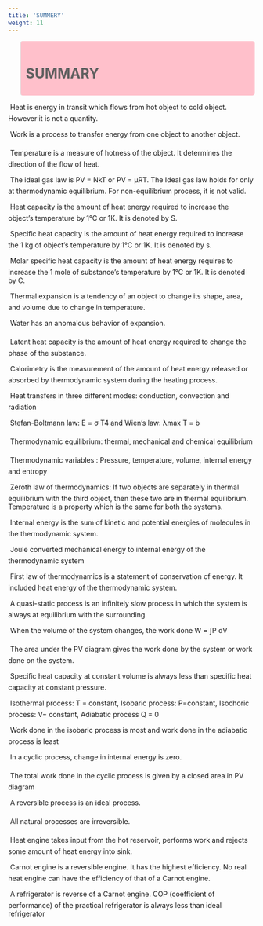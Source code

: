 ```yaml
---
title: 'SUMMERY'
weight: 11
---
```

<blockquote style="background-color:pink; padding:10px; border-radius:5px;">

# SUMMARY
</blockquote>

 Heat is energy in transit which flows from hot object to cold object. However it is not a quantity.

 Work is a process to transfer energy from one object to another object.

 Temperature is a measure of hotness of the object. It determines the direction of the 
flow of heat. 

 The ideal gas law is PV = NkT or PV = μRT. The Ideal gas law holds for only at thermodynamic equilibrium. For non-equilibrium process, it is not valid.

 Heat capacity is the amount of heat energy required to increase the object’s 
temperature by 1°C or 1K. It is denoted by S.

 Specific heat capacity is the amount of heat energy required to increase the 1 kg of 
object’s temperature by 1°C or 1K. It is denoted by s.

 Molar specific heat capacity is the amount of heat energy requires to increase the 1 
mole of substance’s temperature by 1°C or 1K. It is denoted by C. 

 Thermal expansion is a tendency of an object to change its shape, area, and volume 
due to change in temperature.

 Water has an anomalous behavior of expansion.

 Latent heat capacity is the amount of heat energy required to change the phase of the substance.

 Calorimetry is the measurement of the amount of heat energy released or absorbed by thermodynamic system during the heating process. 

 Heat transfers in three different modes: conduction, convection and radiation

 Stefan-Boltmann law: E = σ T4
 and Wien’s law: λmax T = b

 Thermodynamic equilibrium: thermal, mechanical and chemical equilibrium

 Thermodynamic variables : Pressure, temperature, volume, internal energy and 
entropy

 Zeroth law of thermodynamics: If two objects are separately in thermal equilibrium with the third object, then these two are in thermal equilibrium. Temperature is a property which is the same for both the systems.

 Internal energy is the sum of kinetic and potential energies of molecules in the 
thermodynamic system.

 Joule converted mechanical energy to internal energy of the thermodynamic system

 First law of thermodynamics is a statement of conservation of energy. It included heat energy of the thermodynamic system. 

 A quasi-static process is an infinitely slow process in which the system is always at 
equilibrium with the surrounding.

 When the volume of the system changes, the work done W = ∫P dV

 The area under the PV diagram gives the work done by the system or work done on the system.

 Specific heat capacity at constant volume is always less than specific heat capacity at constant pressure.

 Isothermal process: T = constant, Isobaric process: P=constant, Isochoric process: 
V= constant, Adiabatic process Q = 0

 Work done in the isobaric process is most and work done in the adiabatic process 
is least

 In a cyclic process, change in internal energy is zero.

 The total work done in the cyclic process is given by a closed area in PV diagram

 A reversible process is an ideal process.

 All natural processes are irreversible.

 Heat engine takes input from the hot reservoir, performs work and rejects some amount of heat energy into sink.

 Carnot engine is a reversible engine. It has the highest efficiency. No real heat engine 
can have the efficiency of that of a Carnot engine.

 A refrigerator is reverse of a Carnot engine. COP (coefficient of performance) of the 
practical refrigerator is always less than ideal refrigerator


